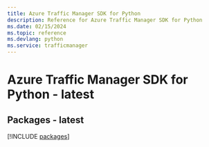 ```yaml
---
title: Azure Traffic Manager SDK for Python
description: Reference for Azure Traffic Manager SDK for Python
ms.date: 02/15/2024
ms.topic: reference
ms.devlang: python
ms.service: trafficmanager
---
```

# Azure Traffic Manager SDK for Python - latest
## Packages - latest
[!INCLUDE [packages](traffic-manager-index.md)]